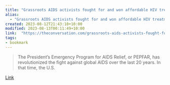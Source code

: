 ```yaml
---
title: "Grassroots AIDS activists fought for and won affordable HIV treatments around the world – but PEPFAR didn’t change governments and pharma"
alias:
  - "Grassroots AIDS activists fought for and won affordable HIV treatments around the world – but PEPFAR didn’t change governments and pharma"
created: 2023-08-12T21:43:10+10:00
modified: 2023-08-13T00:11:49+10:00
link:  "https://theconversation.com/grassroots-aids-activists-fought-for-and-won-affordable-hiv-treatments-around-the-world-but-pepfar-didnt-change-governments-and-pharma-194908"
tags:
- bookmark
---
```


> The President’s Emergency Program for AIDS Relief, or PEPFAR, has revolutionized the fight against global AIDS over the last 20 years. In that time, the U.S.

[Link](https://theconversation.com/grassroots-aids-activists-fought-for-and-won-affordable-hiv-treatments-around-the-world-but-pepfar-didnt-change-governments-and-pharma-194908)